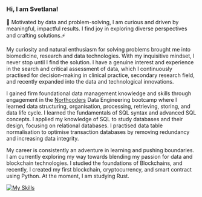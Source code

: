 ### Hi, I am Svetlana! 

🌱 Motivated by data and problem-solving, I am curious and driven by meaningful, impactful results. I find joy in exploring diverse perspectives and crafting solutions.⚡

My curiosity and natural enthusiasm for solving problems brought me into biomedicine, research and data technologies. With my inquisitive mindset, I never stop until I find the solution. I have a genuine interest and experience in the search and critical assessment of data, which I continuously practised for decision-making in clinical practice, secondary research field, and recently expanded into the data and technological innovations. 

I gained firm foundational data management knowledge and skills through engagement in the [Northcoders](https://northcoders.com/) Data Engineering bootcamp where I learned data structuring, organisation, processing, retrieving, storing, and data life cycle. I learned the fundamentals of SQL syntax and advanced SQL concepts. I applied my knowledge of SQL to study databases and their design, focusing on relational databases. I practised data table normalisation to optimise transaction databases by removing redundancy and increasing data integrity.

My career is consistently an adventure in learning and pushing boundaries. I am currently exploring my way towards blending my passion for data and blockchain technologies. I studied the foundations of Blockchains, and recently, I created my first blockchain, cryptocurrency, and smart contract using Python. At the moment, I am studying Rust.


[![My Skills](https://skillicons.dev/icons?i=py,js,r,postgres,mysql,aws,anaconda,remix,terraform,vscode,github,postman,flask&perline=6)](https://skillicons.dev)
